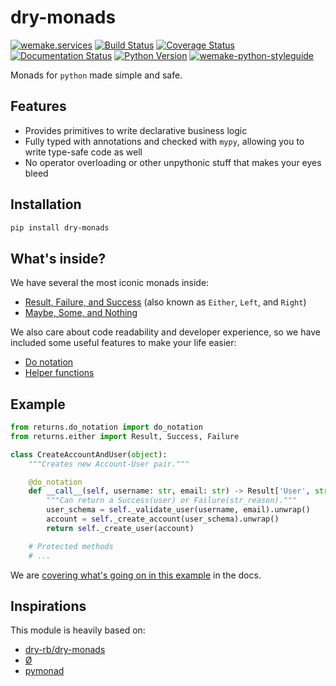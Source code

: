 # dry-monads

[![wemake.services](https://img.shields.io/badge/%20-wemake.services-green.svg?label=%20&logo=data%3Aimage%2Fpng%3Bbase64%2CiVBORw0KGgoAAAANSUhEUgAAABAAAAAQCAMAAAAoLQ9TAAAABGdBTUEAALGPC%2FxhBQAAAAFzUkdCAK7OHOkAAAAbUExURQAAAAAAAAAAAAAAAAAAAAAAAAAAAAAAAP%2F%2F%2F5TvxDIAAAAIdFJOUwAjRA8xXANAL%2Bv0SAAAADNJREFUGNNjYCAIOJjRBdBFWMkVQeGzcHAwksJnAPPZGOGAASzPzAEHEGVsLExQwE7YswCb7AFZSF3bbAAAAABJRU5ErkJggg%3D%3D)](https://wemake.services) [![Build Status](https://travis-ci.org/sobolevn/dry-monads.svg?branch=master)](https://travis-ci.org/sobolevn/dry-monads) [![Coverage Status](https://coveralls.io/repos/github/sobolevn/dry-monads/badge.svg?branch=master)](https://coveralls.io/github/sobolevn/dry-monads?branch=master) [![Documentation Status](https://readthedocs.org/projects/dry-monads/badge/?version=latest)](https://dry-monads.readthedocs.io/en/latest/?badge=latest) [![Python Version](https://img.shields.io/pypi/pyversions/dry-monads.svg)](https://pypi.org/project/dry-monads/) [![wemake-python-styleguide](https://img.shields.io/badge/style-wemake-000000.svg)](https://github.com/wemake-services/wemake-python-styleguide)


Monads for `python` made simple and safe.


## Features

- Provides primitives to write declarative business logic
- Fully typed with annotations and checked with `mypy`,
  allowing you to write type-safe code as well
- No operator overloading or other unpythonic stuff that makes your eyes bleed


## Installation


```bash
pip install dry-monads
```


## What's inside?

We have several the most iconic monads inside:

- [Result, Failure, and Success](https://dry-monads.readthedocs.io/en/latest/pages/either.html) (also known as `Either`, `Left`, and `Right`)
- [Maybe, Some, and Nothing](https://dry-monads.readthedocs.io/en/latest/pages/maybe.html)

We also care about code readability and developer experience,
so we have included some useful features to make your life easier:

- [Do notation](https://dry-monads.readthedocs.io/en/latest/pages/do-notation.html)
- [Helper functions](https://dry-monads.readthedocs.io/en/latest/pages/functions.html)


## Example


```python
from returns.do_notation import do_notation
from returns.either import Result, Success, Failure

class CreateAccountAndUser(object):
    """Creates new Account-User pair."""

    @do_notation
    def __call__(self, username: str, email: str) -> Result['User', str]:
        """Can return a Success(user) or Failure(str_reason)."""
        user_schema = self._validate_user(username, email).unwrap()
        account = self._create_account(user_schema).unwrap()
        return self._create_user(account)

    # Protected methods
    # ...

```

We are [covering what's going on in this example](https://dry-monads.readthedocs.io/en/latest/pages/do-notation.html) in the docs.

## Inspirations

This module is heavily based on:

- [dry-rb/dry-monads](https://github.com/dry-rb/dry-monads)
- [Ø](https://github.com/dbrattli/OSlash)
- [pymonad](https://bitbucket.org/jason_delaat/pymonad)
